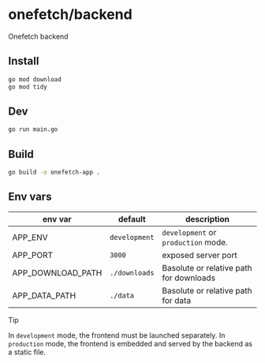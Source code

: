 # onefetch/backend

Onefetch backend

## Install

```bash
go mod download
go mod tidy
```

## Dev

```bash
go run main.go
```

## Build

```bash
go build -o onefetch-app .
```

## Env vars

| env var           | default       | description                             |
| ----------------- | ------------- | --------------------------------------- |
| APP_ENV           | `development` | `development` or `production` mode.     |
| APP_PORT          | `3000`        | exposed server port                     |
| APP_DOWNLOAD_PATH | `./downloads` | Basolute or relative path for downloads |
| APP_DATA_PATH     | `./data`      | Basolute or relative path for data      |

> [!TIP]
> In `development` mode, the frontend must be launched separately.
> In `production` mode, the frontend is embedded and served by the backend as a static file.

